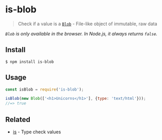# is-blob

> Check if a value is a [`Blob`](https://developer.mozilla.org/en/docs/Web/API/Blob) - File-like object of immutable, raw data

*`Blob` is only available in the browser. In Node.js, it always returns `false`.*


## Install

```
$ npm install is-blob
```


## Usage

```js
const isBlob = require('is-blob');

isBlob(new Blob(['<h1>Unicorns</h1>'], {type: 'text/html'}));
//=> true
```


## Related

- [is](https://github.com/sindresorhus/is) - Type check values
